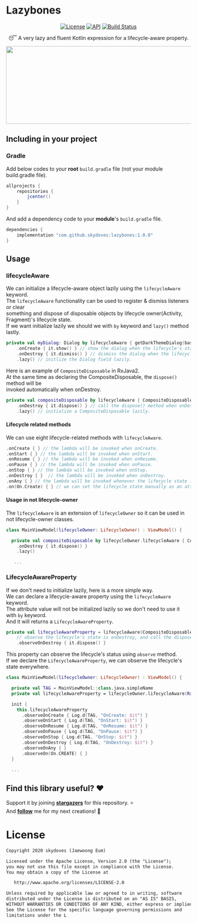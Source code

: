 # Lazybones

<p align="center">
  <a href="https://opensource.org/licenses/Apache-2.0"><img alt="License" src="https://img.shields.io/badge/License-Apache%202.0-blue.svg"/></a>
  <a href="https://android-arsenal.com/api?level=15"><img alt="API" src="https://img.shields.io/badge/API-15%2B-brightgreen.svg?style=flat"/></a>
  <a href="https://travis-ci.com/skydoves/Lazybones"><img alt="Build Status" src="https://travis-ci.com/skydoves/Lazybones.svg?branch=master"/></a>
</p>

<p align="center">
😴 A very lazy and fluent Kotlin expression for a lifecycle-aware property.
</p>

<p align="center">
<img src="https://user-images.githubusercontent.com/24237865/72078162-f1bcf100-333b-11ea-9cc0-1b96518e18f3.png" width="740" height="211"/>
</p>

## Including in your project
### Gradle 
Add below codes to your **root** `build.gradle` file (not your module build.gradle file).
```gradle
allprojects {
    repositories {
        jcenter()
    }
}
```
And add a dependency code to your **module**'s `build.gradle` file.
```gradle
dependencies {
    implementation "com.github.skydoves:lazybones:1.0.0"
}
```

## Usage
### lifecycleAware
We can initialize a lifecycle-aware object lazily using the `lifecycleAware` keyword. <br>
The `lifecycleAware` functionality can be used to register & dismiss listeners or clear <br>something and dispose of disposable objects by lifecycle owner(Activity, Fragment)'s lifecycle state.<br>
If we want initialize lazily we should we with `by` keyword and  `lazy()` method lastly. 
```kotlin
private val myDialog: Dialog by lifecycleAware { getDarkThemeDialog(baseContext) }
    .onCreate { it.show() } // show the dialog when the lifecycle's state is onCreate.
    .onDestroy { it.dismiss() } // dismiss the dialog when the lifecycle's state is onDestroy.
    .lazy() // initlize the Dialog field lazily.
```

Here is an example of `CompositeDisposable` in RxJava2. <br>
At the same time as declaring the CompositeDisposable, the `dispose()` method will be <br>invoked automatically when onDestroy.

```kotlin
private val compositeDisposable by lifecycleAware { CompositeDisposable() }
    .onDestroy { it.dispose() } // call the dispose() method when onDestroy this activity.
    .lazy() // initialize a CompositeDisposable lazily.
```
#### Lifecycle related methods
We can use eight lifecycle-related methods with `lifecycleAware`.
```kotlin
.onCreate { } // the lambda will be invoked when onCreate.
.onStart { } // the lambda will be invoked when onStart.
.onResume { } // the lambda will be invoked when onResume.
.onPause { } // the lambda will be invoked when onPause.
.onStop { } // the lambda will be invoked when onStop.
.onDestroy { }  // the lambda will be invoked when onDestroy.
.onAny { } // the lambda will be invoked whenever the lifecycle state is changed.
.on(On.Create) { } // we can set the lifecycle state manually as an attribute.
```
#### Usage in not lifecycle-owner
The `lifecycleAware` is an extension of `lifecycleOwner` so it can be used in not lifecycle-owner classes.
```kotlin
class MainViewModel(lifecycleOwner: LifecycleOwner) : ViewModel() {

  private val compositeDisposable by lifecycleOwner.lifecycleAware { CompositeDisposable() }
    .onDestroy { it.dispose() }
    .lazy()

   ...
```

### LifecycleAwareProperty
If we don't need to initialize lazily, here is a more simple way.<br>
We can declare a lifecycle-aware property using the `lifecycleAware` keyword.<br> The attribute value will not be initialized lazily so we don't need to use it with `by` keyword.<br>
And it will returns a `LifecycleAwareProperty`.
```kotlin
private val lifecycleAwareProperty = lifecycleAware(CompositeDisposable())
    // observe the lifecycle's state is onDestroy, and call the dispose() method when onDestroy  
    .observeOnDestroy { it.dispose() }
```


This property can observe the lifecycle's status using `observe` method. <br>
If we declare the `LifecycleAwareProperty`, we can observe the lifecycle's state everywhere.
```kotlin
class MainViewModel(lifecycleOwner: LifecycleOwner) : ViewModel() {

  private val TAG = MainViewModel::class.java.simpleName
  private val lifecycleAwareProperty = lifecycleOwner.lifecycleAware(Rabbit())

  init {
    this.lifecycleAwareProperty
      .observeOnCreate { Log.d(TAG, "OnCreate: $it") }
      .observeOnStart { Log.d(TAG, "OnStart: $it") }
      .observeOnResume { Log.d(TAG, "OnResume: $it") }
      .observeOnPause { Log.d(TAG, "OnPause: $it") }
      .observeOnStop { Log.d(TAG, "OnStop: $it") }
      .observeOnDestroy { Log.d(TAG, "OnDestroy: $it") }
      .observeOnAny { }
      .observeOn(On.CREATE) { }
  }
  
  ...
```


## Find this library useful? :heart:
Support it by joining __[stargazers](https://github.com/skydoves/Lazybones/stargazers)__ for this repository. :star:<br>
And __[follow](https://github.com/skydoves)__ me for my next creations! 🤩

# License
```xml
Copyright 2020 skydoves (Jaewoong Eum)

Licensed under the Apache License, Version 2.0 (the "License");
you may not use this file except in compliance with the License.
You may obtain a copy of the License at

   http://www.apache.org/licenses/LICENSE-2.0

Unless required by applicable law or agreed to in writing, software
distributed under the License is distributed on an "AS IS" BASIS,
WITHOUT WARRANTIES OR CONDITIONS OF ANY KIND, either express or implied.
See the License for the specific language governing permissions and
limitations under the L
